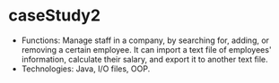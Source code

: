 # caseStudy2
+ Functions: Manage staff in a company, by searching for, adding, or removing a certain employee. It can import a text file of employees' information, calculate their salary, and export it to another text file.
+ Technologies: Java, I/O files, OOP.
